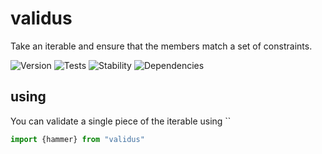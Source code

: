 # validus

Take an iterable and ensure that the members match a set of constraints.

![Version][BADGE_VERSION]
![Tests][BADGE_TRAVIS]
![Stability][BADGE_STABILITY]
![Dependencies][BADGE_DEPENDENCY]


## using

You can validate a single piece of the iterable using ``

``` javascript
import {hammer} from "validus"
```


[BADGE_TRAVIS]: https://img.shields.io/travis/krainboltgreene/validus.js.svg?maxAge=2592000&style=flat-square
[BADGE_VERSION]: https://img.shields.io/npm/v/validus.svg?maxAge=2592000&style=flat-square
[BADGE_STABILITY]: https://img.shields.io/badge/stability-strong-green.svg?maxAge=2592000&style=flat-square
[BADGE_DEPENDENCY]: https://img.shields.io/david/krainboltgreene/validus.js.svg?maxAge=2592000&style=flat-square
